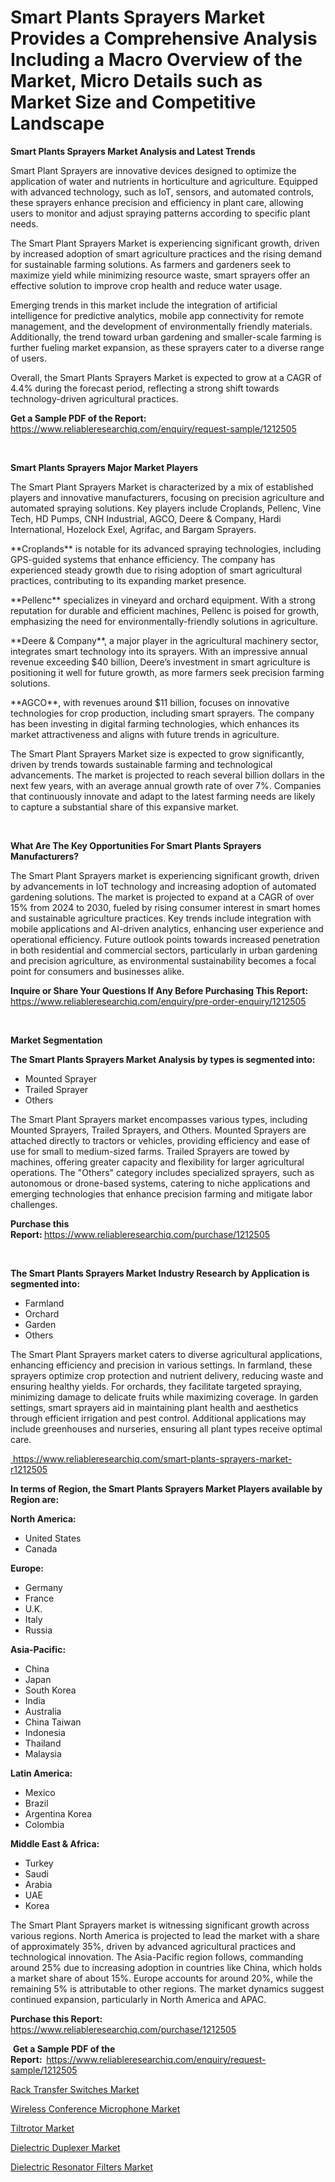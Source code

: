 <p><h1>Smart Plants Sprayers Market Provides a Comprehensive Analysis Including a Macro Overview of the Market, Micro Details such as Market Size and Competitive Landscape</h1></p><p><strong>Smart Plants Sprayers Market Analysis and Latest Trends</strong></p>
<p><p>Smart Plant Sprayers are innovative devices designed to optimize the application of water and nutrients in horticulture and agriculture. Equipped with advanced technology, such as IoT, sensors, and automated controls, these sprayers enhance precision and efficiency in plant care, allowing users to monitor and adjust spraying patterns according to specific plant needs. </p><p>The Smart Plant Sprayers Market is experiencing significant growth, driven by increased adoption of smart agriculture practices and the rising demand for sustainable farming solutions. As farmers and gardeners seek to maximize yield while minimizing resource waste, smart sprayers offer an effective solution to improve crop health and reduce water usage. </p><p>Emerging trends in this market include the integration of artificial intelligence for predictive analytics, mobile app connectivity for remote management, and the development of environmentally friendly materials. Additionally, the trend toward urban gardening and smaller-scale farming is further fueling market expansion, as these sprayers cater to a diverse range of users. </p><p>Overall, the Smart Plants Sprayers Market is expected to grow at a CAGR of 4.4% during the forecast period, reflecting a strong shift towards technology-driven agricultural practices.</p></p>
<p><strong>Get a Sample PDF of the Report:&nbsp;</strong> <a href="https://www.reliableresearchiq.com/enquiry/request-sample/1212505?utm_campaign=104&utm_medium=2&utm_source=Github&utm_content=ia&utm_term=06102024&utm_id=smart-plants-sprayers">https://www.reliableresearchiq.com/enquiry/request-sample/1212505</a></p>
<p>&nbsp;</p>
<p><strong>Smart Plants Sprayers Major Market Players</strong></p>
<p><p>The Smart Plant Sprayers Market is characterized by a mix of established players and innovative manufacturers, focusing on precision agriculture and automated spraying solutions. Key players include Croplands, Pellenc, Vine Tech, HD Pumps, CNH Industrial, AGCO, Deere & Company, Hardi International, Hozelock Exel, Agrifac, and Bargam Sprayers.</p><p>**Croplands** is notable for its advanced spraying technologies, including GPS-guided systems that enhance efficiency. The company has experienced steady growth due to rising adoption of smart agricultural practices, contributing to its expanding market presence.</p><p>**Pellenc** specializes in vineyard and orchard equipment. With a strong reputation for durable and efficient machines, Pellenc is poised for growth, emphasizing the need for environmentally-friendly solutions in agriculture.</p><p>**Deere & Company**, a major player in the agricultural machinery sector, integrates smart technology into its sprayers. With an impressive annual revenue exceeding $40 billion, Deere’s investment in smart agriculture is positioning it well for future growth, as more farmers seek precision farming solutions.</p><p>**AGCO**, with revenues around $11 billion, focuses on innovative technologies for crop production, including smart sprayers. The company has been investing in digital farming technologies, which enhances its market attractiveness and aligns with future trends in agriculture.</p><p>The Smart Plant Sprayers Market size is expected to grow significantly, driven by trends towards sustainable farming and technological advancements. The market is projected to reach several billion dollars in the next few years, with an average annual growth rate of over 7%. Companies that continuously innovate and adapt to the latest farming needs are likely to capture a substantial share of this expansive market.</p></p>
<p>&nbsp;</p>
<p><strong>What Are The Key Opportunities For Smart Plants Sprayers Manufacturers?</strong></p>
<p><p>The Smart Plant Sprayers market is experiencing significant growth, driven by advancements in IoT technology and increasing adoption of automated gardening solutions. The market is projected to expand at a CAGR of over 15% from 2024 to 2030, fueled by rising consumer interest in smart homes and sustainable agriculture practices. Key trends include integration with mobile applications and AI-driven analytics, enhancing user experience and operational efficiency. Future outlook points towards increased penetration in both residential and commercial sectors, particularly in urban gardening and precision agriculture, as environmental sustainability becomes a focal point for consumers and businesses alike.</p></p>
<p><strong>Inquire or Share Your Questions If Any Before Purchasing This Report:</strong> <a href="https://www.reliableresearchiq.com/enquiry/pre-order-enquiry/1212505?utm_campaign=104&utm_medium=2&utm_source=Github&utm_content=ia&utm_term=06102024&utm_id=smart-plants-sprayers">https://www.reliableresearchiq.com/enquiry/pre-order-enquiry/1212505</a></p>
<p>&nbsp;</p>
<p><strong>Market Segmentation</strong></p>
<p><strong>The Smart Plants Sprayers Market Analysis by types is segmented into:</strong></p>
<p><ul><li>Mounted Sprayer</li><li>Trailed Sprayer</li><li>Others</li></ul></p>
<p><p>The Smart Plant Sprayers market encompasses various types, including Mounted Sprayers, Trailed Sprayers, and Others. Mounted Sprayers are attached directly to tractors or vehicles, providing efficiency and ease of use for small to medium-sized farms. Trailed Sprayers are towed by machines, offering greater capacity and flexibility for larger agricultural operations. The "Others" category includes specialized sprayers, such as autonomous or drone-based systems, catering to niche applications and emerging technologies that enhance precision farming and mitigate labor challenges.</p></p>
<p><strong>Purchase this Report:&nbsp;</strong><a href="https://www.reliableresearchiq.com/purchase/1212505?utm_campaign=104&utm_medium=2&utm_source=Github&utm_content=ia&utm_term=06102024&utm_id=smart-plants-sprayers">https://www.reliableresearchiq.com/purchase/1212505</a></p>
<p>&nbsp;</p>
<p><strong>The Smart Plants Sprayers Market Industry Research by Application is segmented into:</strong></p>
<p><ul><li>Farmland</li><li>Orchard</li><li>Garden</li><li>Others</li></ul></p>
<p><p>The Smart Plant Sprayers market caters to diverse agricultural applications, enhancing efficiency and precision in various settings. In farmland, these sprayers optimize crop protection and nutrient delivery, reducing waste and ensuring healthy yields. For orchards, they facilitate targeted spraying, minimizing damage to delicate fruits while maximizing coverage. In garden settings, smart sprayers aid in maintaining plant health and aesthetics through efficient irrigation and pest control. Additional applications may include greenhouses and nurseries, ensuring all plant types receive optimal care.</p></p>
<p><a href="https://www.reliableresearchiq.com/smart-plants-sprayers-market-r1212505?utm_campaign=104&utm_medium=2&utm_source=Github&utm_content=ia&utm_term=06102024&utm_id=smart-plants-sprayers">&nbsp;https://www.reliableresearchiq.com/smart-plants-sprayers-market-r1212505</a></p>
<p><strong>In terms of Region, the Smart Plants Sprayers Market Players available by Region are:</strong></p>
<p>
    <p> <strong> North America: </strong>
        <ul>
            <li>United States</li>
            <li>Canada</li>
        </ul>
        </p> 
    <p> <strong> Europe: </strong>
        <ul>
            <li>Germany</li>
            <li>France</li>
            <li>U.K.</li>
            <li>Italy</li>
            <li>Russia</li>
        </ul>
        </p> 
    <p> <strong> Asia-Pacific: </strong>
        <ul>
            <li>China</li>
            <li>Japan</li>
            <li>South Korea</li>
            <li>India</li>
            <li>Australia</li>
            <li>China Taiwan</li>
            <li>Indonesia</li>
            <li>Thailand</li>
            <li>Malaysia</li>
        </ul>
        </p> 
    <p> <strong> Latin America: </strong>
        <ul>
            <li>Mexico</li>
            <li>Brazil</li>
            <li>Argentina Korea</li>
            <li>Colombia</li>
        </ul>
        </p> 
    <p> <strong> Middle East & Africa: </strong>
        <ul>
            <li>Turkey</li>
            <li>Saudi</li>
            <li>Arabia</li>
            <li>UAE</li>
            <li>Korea</li>
        </ul>
    </p>
    </p>
<p><p>The Smart Plant Sprayers market is witnessing significant growth across various regions. North America is projected to lead the market with a share of approximately 35%, driven by advanced agricultural practices and technological innovation. The Asia-Pacific region follows, commanding around 25% due to increasing adoption in countries like China, which holds a market share of about 15%. Europe accounts for around 20%, while the remaining 5% is attributable to other regions. The market dynamics suggest continued expansion, particularly in North America and APAC.</p></p>
<p><strong>Purchase this Report: </strong><a href="https://www.reliableresearchiq.com/purchase/1212505?utm_campaign=104&utm_medium=2&utm_source=Github&utm_content=ia&utm_term=06102024&utm_id=smart-plants-sprayers">https://www.reliableresearchiq.com/purchase/1212505</a></p>
<p>&nbsp;<strong>Get a Sample PDF of the Report:&nbsp;&nbsp;</strong><a href="https://www.reliableresearchiq.com/enquiry/request-sample/1212505?utm_campaign=104&utm_medium=2&utm_source=Github&utm_content=ia&utm_term=06102024&utm_id=smart-plants-sprayers">https://www.reliableresearchiq.com/enquiry/request-sample/1212505</a></p>
<p><strong></strong></p>
<p><p><a href="https://www.linkedin.com/pulse/strategic-insights-global-rack-transfer-switches-market-ble5e?utm_campaign=104&utm_medium=2&utm_source=Github&utm_content=ia&utm_term=06102024&utm_id=smart-plants-sprayers">Rack Transfer Switches Market</a></p><p><a href="https://github.com/ardellegief/Market-Research-Report-List-1/blob/main/wireless-conference-microphone-market.md?utm_campaign=104&utm_medium=2&utm_source=Github&utm_content=ia&utm_term=06102024&utm_id=smart-plants-sprayers">Wireless Conference Microphone Market</a></p><p><a href="https://www.linkedin.com/pulse/global-tiltrotor-market-product-types-applications-regional-y1esc?utm_campaign=104&utm_medium=2&utm_source=Github&utm_content=ia&utm_term=06102024&utm_id=smart-plants-sprayers">Tiltrotor Market</a></p><p><a href="https://issuu.com/reportprime-2/docs/dielectric-duplexer-market-size-203_705da5acd7ddb5?utm_campaign=104&utm_medium=2&utm_source=Github&utm_content=ia&utm_term=06102024&utm_id=smart-plants-sprayers">Dielectric Duplexer Market</a></p><p><a href="https://issuu.com/reportprime-2/docs/dielectric-resonator-filters-market_8db74bccdac025?utm_campaign=104&utm_medium=2&utm_source=Github&utm_content=ia&utm_term=06102024&utm_id=smart-plants-sprayers">Dielectric Resonator Filters Market</a></p></p>